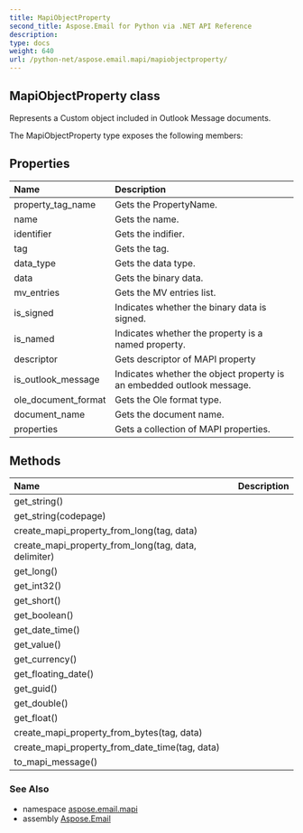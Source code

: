```yaml
---
title: MapiObjectProperty
second_title: Aspose.Email for Python via .NET API Reference
description: 
type: docs
weight: 640
url: /python-net/aspose.email.mapi/mapiobjectproperty/
---
```


## MapiObjectProperty class

Represents a Custom object included in Outlook Message documents.

The MapiObjectProperty type exposes the following members:
## Properties
| Name | Description |
| :- | :- |
|property_tag_name|Gets the PropertyName.|
|name|Gets the name.|
|identifier|Gets the indifier.|
|tag|Gets the tag.|
|data_type|Gets the data type.|
|data|Gets the binary data.|
|mv_entries|Gets the MV entries list.|
|is_signed|Indicates whether the binary data is signed.|
|is_named|Indicates whether the property is a named property.|
|descriptor|Gets descriptor of MAPI property|
|is_outlook_message|Indicates whether the object property is an embedded outlook message.|
|ole_document_format|Gets the Ole format type.|
|document_name|Gets the document name.|
|properties|Gets a collection of MAPI properties.|
## Methods
| Name | Description |
| :- | :- |
|get_string()|  |
|get_string(codepage)|  |
|create_mapi_property_from_long(tag, data)|  |
|create_mapi_property_from_long(tag, data, delimiter)|  |
|get_long()|  |
|get_int32()|  |
|get_short()|  |
|get_boolean()|  |
|get_date_time()|  |
|get_value()|  |
|get_currency()|  |
|get_floating_date()|  |
|get_guid()|  |
|get_double()|  |
|get_float()|  |
|create_mapi_property_from_bytes(tag, data)|  |
|create_mapi_property_from_date_time(tag, data)|  |
|to_mapi_message()|  |

### See Also

* namespace [aspose.email.mapi](/email/python-net/aspose.email.mapi/)
* assembly [Aspose.Email](/email/python-net/)

